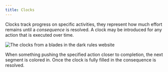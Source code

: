 ```yaml
---
title: Clocks
---
```


Clocks track progress on specific activities, they represent how much effort remains until a _consequence_ is resolved. A clock may be introduced for any action that is executed over time.

![The clocks from a blades in the dark rules website](/images/clocks.png "Clocks")

When something pushing the specified action closer to completion, the next segment is colored in. Once the clock is fully filled in the consequence is resolved.
